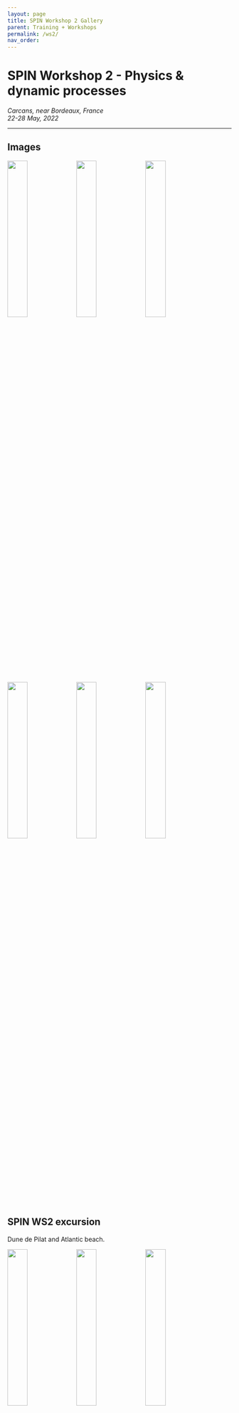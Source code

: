 ```yaml
---
layout: page
title: SPIN Workshop 2 Gallery
parent: Training + Workshops
permalink: /ws2/
nav_order: 
---
```




# SPIN Workshop 2 - Physics & dynamic processes
_Carcans, near Bordeaux, France_   
_22-28 May, 2022_  

---

## Images

<img src="/assets/20220523_11_50_12_SPIN22.JPG" width="30%"/> 

<img src="/assets/20220523_11_50_21_SPIN22.JPG" width="30%"/> 

<img src="/assets/20220523_13_56_30_SPIN22.JPG" width="30%"/>

<img src="/assets/20220523_17_32_32_SPIN22.JPG" width="30%"/>

<img src="/assets/20220523_17_32_37_SPIN22_paxy2ehhb.JPG" width="30%"/>

<img src="/assets/20220523_17_32_44_SPIN22.JPG" width="30%"/>


## SPIN WS2 excursion
Dune de Pilat and Atlantic beach. 

<img src="/assets/20220524_16_33_41_SPIN22.JPG" width="30%"/> 

<img src="/assets/20220524_16_33_56_SPIN22.JPG" width="30%"/> 

<img src="/assets/20220524_16_34_02_SPIN22.JPG" width="30%"/>

<img src="/assets/20220524_16_34_05_SPIN22.JPG" width="30%"/>

<img src="/assets/20220524_16_35_06_SPIN22.JPG" width="30%"/>

<img src="/assets/20220524_16_35_12_SPIN22.JPG" width="30%"/>

<img src="/assets/20220524_16_36_29_SPIN22.JPG" width="30%"/> 

<img src="/assets/20220524_16_36_48_SPIN22.JPG" width="30%"/> 

<img src="/assets/20220524_16_36_58_SPIN22.JPG" width="30%"/>

<img src="/assets/20220524_16_38_10_SPIN22.JPG" width="30%"/>

<img src="/assets/20220524_16_41_51_SPIN22.JPG" width="30%"/>

<img src="/assets/20220524_16_42_26_SPIN22.JPG" width="30%"/>

<img src="/assets/20220524_17_00_06_SPIN22.JPG" width="30%"/> 

<img src="/assets/20220524_17_09_09_SPIN22.JPG" width="30%"/> 

<img src="/assets/20220524_17_09_13_SPIN22.JPG" width="30%"/>

<img src="/assets/20220524_17_10_43_SPIN22.JPG" width="30%"/>

<img src="/assets/20220524_17_12_50_SPIN22.JPG" width="30%"/>

<img src="/assets/20220524_17_13_06_SPIN22.JPG" width="30%"/>

<img src="/assets/20220524_17_13_06_SPIN22-1.JPG" width="30%"/>

<img src="/assets/20220524_17_13_08_SPIN22.JPG" width="30%"/>

<img src="/assets/20220524_17_18_20_SPIN22.JPG" width="30%"/>

<img src="/assets/20220524_17_19_07_SPIN22.JPG" width="30%"/>

<img src="/assets/20220524_17_20_19_SPIN22.JPG" width="30%"/>

<img src="/assets/20220524_17_21_07_SPIN22.JPG" width="30%"/>

<img src="/assets/20220524_17_22_18_SPIN22.JPG" width="30%"/>

<img src="/assets/20220524_17_22_28_SPIN22.JPG" width="30%"/>

<img src="/assets/20220524_17_24_18_SPIN22.JPG" width="30%"/>

<img src="/assets/20220524_17_13_29_SPIN22.JPG" width="30%"/>

<img src="/assets/20220524_17_20_39_SPIN22.JPG" width="30%"/>

<img src="/assets/20220524_17_20_54_SPIN22.JPG" width="30%"/>
